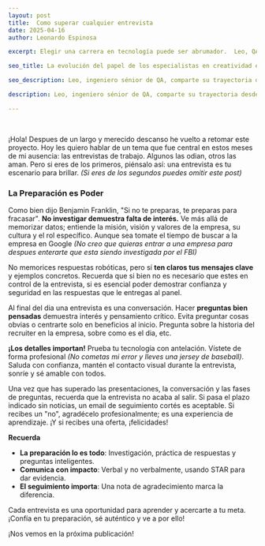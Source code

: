 ```yaml
---
layout: post
title:  Como superar cualquier entrevista
date: 2025-04-16
author: Leonardo Espinosa

excerpt: Elegir una carrera en tecnología puede ser abrumador.  Leo, QA lead, comparte su trayectoria y ofrece consejos a quienes se adentran en el mundo de las TI. Esto no es una guía, sino una historia de exploración y descubrimiento para inspirarte a encontrar tu propio camino.

seo_title: La evolución del papel de los especialistas en creatividad en un mundo impulsado por IA | Leonardo Espinosa

seo_description: Leo, ingeniero sénior de QA, comparte su trayectoria desde desarrollador de Python hasta control de calidad, y ofrece ideas y consejos para quienes se adentran en el laberinto de las carreras tecnológicas. Descubre cómo encontrar tu pasión en el mundo de las TI.

description: Leo, ingeniero sénior de QA, comparte su trayectoria desde desarrollador de Python hasta control de calidad, y ofrece ideas y consejos para quienes se adentran en el laberinto de las carreras tecnológicas. Descubre cómo encontrar tu pasión en el mundo de las TI.

---
```


<br>

¡Hola! Despues de un largo y merecido descanso he vuelto a retomar este proyecto. Hoy les quiero hablar de un tema que fue central en estos meses de mi ausencia: las entrevistas de trabajo. Algunos las odian, otros las aman. Pero si eres de los primeros, piénsalo así: una entrevista es tu escenario para brillar. *(Si eres de los segundos puedes omitir este post)*

### La Preparación es Poder

Como bien dijo Benjamin Franklin, "Si no te preparas, te preparas para fracasar". **No investigar demuestra falta de interés.** Ve más allá de memorizar datos; entiende la misión, visión y valores de la empresa, su cultura y el rol específico. Aunque sea tomate el tiempo de buscar a la empresa en Google *(No creo que quieras entrar a una empresa para despues enterarte que esta siendo investigada por el FBI)*

No memorices respuestas robóticas, pero sí **ten claros tus mensajes clave** y ejemplos concretos. Recuerda que si bien no es necesario que estes en control de la entrevista, si es esencial poder demostrar confianza y seguridad en las respuestas que le entregas al panel.

Al final del dia una entrevista es una conversación. Hacer **preguntas bien pensadas**  demuestra interés y pensamiento crítico. Evita preguntar cosas obvias o centrarte solo en beneficios al inicio. Pregunta sobre la historia del recruiter en la empresa, sobre como es el dia, etc.

**¡Los detalles importan!** Prueba tu tecnología con antelación. Vístete de forma profesional *(No cometas mi error y lleves una jersey de baseball)*. Saluda con confianza, mantén el contacto visual durante la entrevista, sonríe y sé amable con todos. 

Una vez que has superado las presentaciones, la conversación y las fases de preguntas, recuerda que la entrevista no acaba al salir. Si pasa el plazo indicado sin noticias, un email de seguimiento cortés es aceptable. Si recibes un "no", agradécelo profesionalmente; es una experiencia de aprendizaje. ¡Y si recibes una oferta, ¡felicidades!


**Recuerda**
- **La preparación lo es todo**: Investigación, práctica de respuestas y preguntas inteligentes.
- **Comunica con impacto**: Verbal y no verbalmente, usando STAR para dar evidencia.
- **El seguimiento importa**: Una nota de agradecimiento marca la diferencia.

Cada entrevista es una oportunidad para aprender y acercarte a tu meta. ¡Confía en tu preparación, sé auténtico y ve a por ello!

¡Nos vemos en la próxima publicación!

